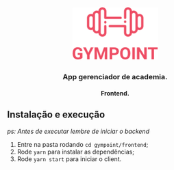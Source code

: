 <h1 align="center">
  <img alt="Gympoint" title="Gympoint" src=".github/logo.png" width="200px" />
</h1>

<h3 align="center">
App gerenciador de academia.
</h3>

<h4 align="center">Frontend.</h4>

## Instalação e execução

_ps: Antes de executar lembre de iniciar o backend_

1. Entre na pasta rodando `cd gympoint/frontend`;
2. Rode `yarn` para instalar as dependências;
3. Rode `yarn start` para iniciar o client.
